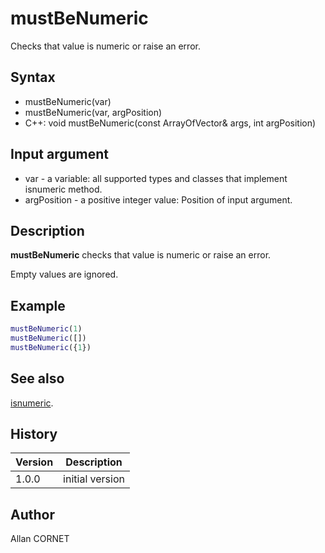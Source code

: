 

# mustBeNumeric

Checks that value is numeric or raise an error.

## Syntax

- mustBeNumeric(var)
- mustBeNumeric(var, argPosition)
- C++: void mustBeNumeric(const ArrayOfVector& args, int argPosition)

## Input argument

 - var - a variable: all supported types and classes that implement isnumeric method.
 - argPosition - a positive integer value: Position of input argument.

## Description


  <p><b>mustBeNumeric</b> checks that value is numeric or raise an error.</p>
  <p>Empty values are ignored.</p>


## Example

```matlab
mustBeNumeric(1)
mustBeNumeric([])
mustBeNumeric({1})
```

## See also

[isnumeric](../types/isnumeric.md).
## History

|Version|Description|
|------|------|
|1.0.0|initial version|


## Author

Allan CORNET



